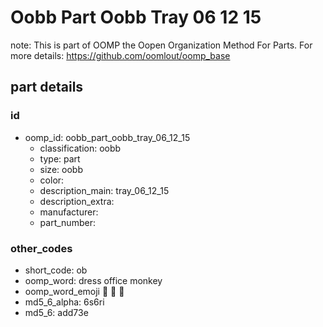 # Oobb Part Oobb Tray 06 12 15  

note: This is part of OOMP the Oopen Organization Method For Parts. For more details: https://github.com/oomlout/oomp_base

##  part details





### id
* oomp_id: oobb_part_oobb_tray_06_12_15
  * classification: oobb
  * type: part
  * size: oobb
  * color: 
  * description_main: tray_06_12_15
  * description_extra: 
  * manufacturer: 
  * part_number: 

### other_codes
* short_code: ob
* oomp_word: dress office monkey
* oomp_word_emoji :dress: :office: :monkey:
* md5_6_alpha: 6s6ri
* md5_6: add73e